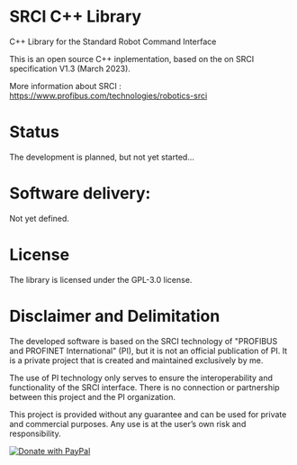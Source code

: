 # SRCI C++ Library
C++ Library for the Standard Robot Command Interface

This is an open source C++ inplementation, based on the on SRCI specification V1.3 (March 2023).

More information about SRCI : https://www.profibus.com/technologies/robotics-srci


# Status
The development is planned, but not yet started...

# Software delivery:
Not yet defined.

# License
The library is licensed under the GPL-3.0 license.

# Disclaimer and Delimitation

The developed software is based on the SRCI technology of "PROFIBUS and PROFINET International" (PI), but it is not an official publication of PI. It is a private project that is created and maintained exclusively by me.

The use of PI technology only serves to ensure the interoperability and functionality of the SRCI interface. There is no connection or partnership between this project and the PI organization.

This project is provided without any guarantee and can be used for private and commercial purposes. Any use is at the user’s own risk and responsibility.


[![Donate with PayPal](https://raw.githubusercontent.com/stefan-niedermann/paypal-donate-button/master/paypal-donate-button.png)](https://www.paypal.com/donate/?hosted_button_id=ERN6VH9WA95J6)
